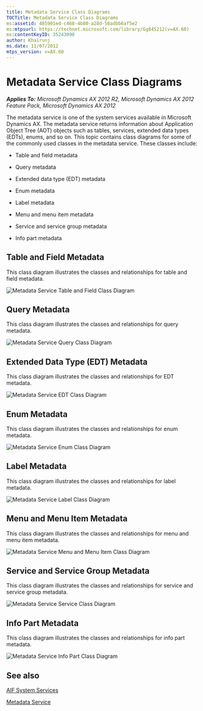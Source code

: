 ```yaml
---
title: Metadata Service Class Diagrams
TOCTitle: Metadata Service Class Diagrams
ms:assetid: 485901ed-c468-4b80-a28d-56adbb6af5e2
ms:mtpsurl: https://technet.microsoft.com/library/Gg845212(v=AX.60)
ms:contentKeyID: 35243098
author: Khairunj
ms.date: 11/07/2012
mtps_version: v=AX.60
---
```


# Metadata Service Class Diagrams 


_**Applies To:** Microsoft Dynamics AX 2012 R2, Microsoft Dynamics AX 2012 Feature Pack, Microsoft Dynamics AX 2012_

The metadata service is one of the system services available in Microsoft Dynamics AX. The metadata service returns information about Application Object Tree (AOT) objects such as tables, services, extended data types (EDTs), enums, and so on. This topic contains class diagrams for some of the commonly used classes in the metadata service. These classes include:

  - Table and field metadata

  - Query metadata

  - Extended data type (EDT) metadata

  - Enum metadata

  - Label metadata

  - Menu and menu item metadata

  - Service and service group metadata

  - Info part metadata

## Table and Field Metadata

This class diagram illustrates the classes and relationships for table and field metadata.

![Metadata Service Table and Field Class Diagram](images/Gg845212.MetadataSvcTableFieldClassDiagram(AX.60).gif "Metadata Service Table and Field Class Diagram")

## Query Metadata

This class diagram illustrates the classes and relationships for query metadata.

![Metadata Service Query Class Diagram](images/Gg845212.MetadataSvcQueryClassDiagram(AX.60).gif "Metadata Service Query Class Diagram")

## Extended Data Type (EDT) Metadata

This class diagram illustrates the classes and relationships for EDT metadata.

![Metadata Service EDT Class Diagram](images/Gg845212.MetadataSvcEDTClassDiagram(AX.60).gif "Metadata Service EDT Class Diagram")

## Enum Metadata

This class diagram illustrates the classes and relationships for enum metadata.

![Metadata Service Enum Class Diagram](images/Gg845212.MetadataSvcEnumClassDiagram(AX.60).gif "Metadata Service Enum Class Diagram")

## Label Metadata

This class diagram illustrates the classes and relationships for label metadata.

![Metadata Service Label Class Diagram](images/Gg845212.MetadataSvcLabelClassDiagram(AX.60).gif "Metadata Service Label Class Diagram")

## Menu and Menu Item Metadata

This class diagram illustrates the classes and relationships for menu and menu item metadata.

![Metadata Service Menu and Menu Item Class Diagram](images/Gg845212.MetadataSvcMenuClassDiagram(AX.60).gif "Metadata Service Menu and Menu Item Class Diagram")

## Service and Service Group Metadata

This class diagram illustrates the classes and relationships for service and service group metadata.

![Metadata Service Service Class Diagram](images/Gg845212.MetadataSvcServiceClassDiagram(AX.60).gif "Metadata Service Service Class Diagram")

## Info Part Metadata

This class diagram illustrates the classes and relationships for info part metadata.

![Metadata Service Info Part Class Diagram](images/Gg845212.MetadataSvcInfoPartClassDiagram(AX.60).gif "Metadata Service Info Part Class Diagram")

## See also

[AIF System Services](aif-system-services.md)

[Metadata Service](metadata-service.md)

